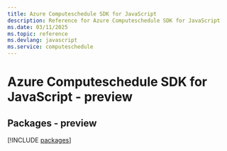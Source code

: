 ```yaml
---
title: Azure Computeschedule SDK for JavaScript
description: Reference for Azure Computeschedule SDK for JavaScript
ms.date: 03/11/2025
ms.topic: reference
ms.devlang: javascript
ms.service: computeschedule
---
```

# Azure Computeschedule SDK for JavaScript - preview
## Packages - preview
[!INCLUDE [packages](computeschedule-index.md)]